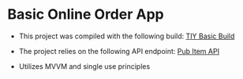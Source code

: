 # Basic Online Order App
- This project was compiled with the following build: [TIY Basic Build](https://github.com/TIY-Austin-Front-End-Engineering/spa-scaffold)

- The project relies on the following API endpoint: [Pub Item API](https://tiy-austin-front-end-engineering.github.io/restaurantApi/pub.json)

- Utilizes MVVM and single use principles
